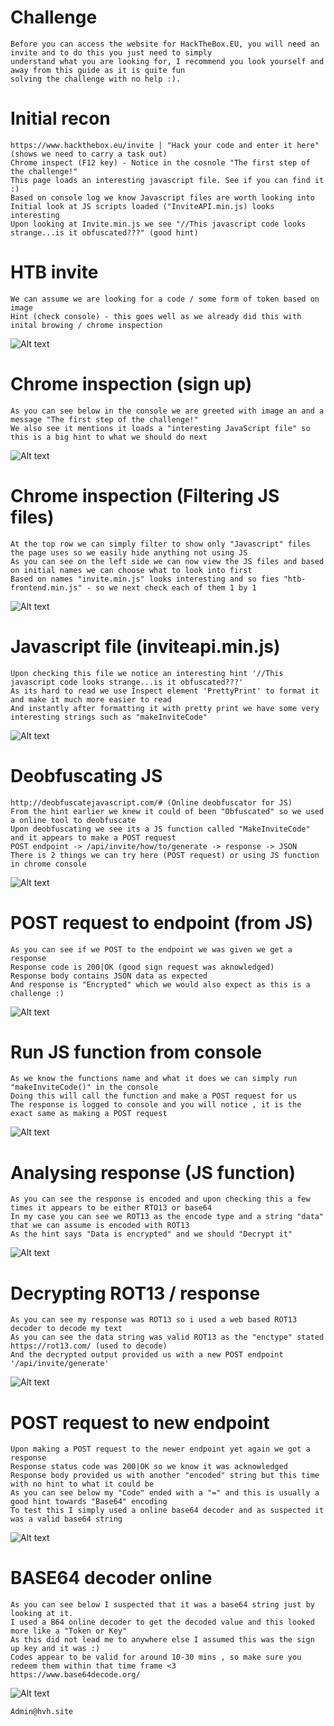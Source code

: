 # Challenge
```
Before you can access the website for HackTheBox.EU, you will need an invite and to do this you just need to simply 
understand what you are looking for, I recommend you look yourself and away from this guide as it is quite fun 
solving the challenge with no help :).
```

# Initial recon
```
https://www.hackthebox.eu/invite | "Hack your code and enter it here" (shows we need to carry a task out)
Chrome inspect (F12 key) - Notice in the cosnole "The first step of the challenge!"
This page loads an interesting javascript file. See if you can find it :) 
Based on console log we know Javascript files are worth looking into
Initial look at JS scripts loaded ("InviteAPI.min.js) looks interesting
Upon looking at Invite.min.js we see "//This javascript code looks strange...is it obfuscated???" (good hint)
```

# HTB invite
```
We can assume we are looking for a code / some form of token based on image
Hint (check console) - this goes well as we already did this with inital browing / chrome inspection
```
![Alt text](https://i.imgur.com/kVvrnSZ.png "Example")

# Chrome inspection (sign up)
```
As you can see below in the console we are greeted with image an and a message "The first step of the challenge!"
We also see it mentions it loads a "interesting JavaScript file" so this is a big hint to what we should do next
```
![Alt text](https://imgur.com/3yW8j4n.png "Example")

# Chrome inspection (Filtering JS files)
```
At the top row we can simply filter to show only "Javascript" files the page uses so we easily hide anything not using JS
As you can see on the left side we can now view the JS files and based on initial names we can choose what to look into first
Based on names "invite.min.js" looks interesting and so fies "htb-frontend.min.js" - so we next check each of them 1 by 1
```
![Alt text](https://i.imgur.com/cdJoAvI.png "Example")

# Javascript file (inviteapi.min.js)
```
Upon checking this file we notice an interesting hint '//This javascript code looks strange...is it obfuscated???'
As its hard to read we use Inspect element 'PrettyPrint' to format it and make it much more easier to read
And instantly after formatting it with pretty print we have some very interesting strings such as "makeInviteCode"
```
![Alt text](https://i.imgur.com/X2hluiL.png "Example")

# Deobfuscating JS 
```
http://deobfuscatejavascript.com/# (Online deobfuscator for JS)
From the hint earlier we knew it could of been "Obfuscated" so we used a online tool to deobfuscate
Upon deobfuscating we see its a JS function called "MakeInviteCode" and it appears to make a POST request
POST endpoint -> /api/invite/how/to/generate -> response -> JSON
There is 2 things we can try here (POST request) or using JS function in chrome console
```
![Alt text](https://media.giphy.com/media/1OIhD1OkJYto54DDnF/giphy.gif "Example")

# POST request to endpoint (from JS)
```
As you can see if we POST to the endpoint we was given we get a response
Response code is 200|OK (good sign request was aknowledged)
Response body contains JSON data as expected
And response is "Encrypted" which we would also expect as this is a challenge :)
```
![Alt text](https://i.imgur.com/4xVJeoX.png "Example")

# Run JS function from console
```
As we know the functions name and what it does we can simply run "makeInviteCode()" in the console
Doing this will call the function and make a POST request for us 
The response is logged to console and you will notice , it is the exact same as making a POST request
```
![Alt text](https://i.imgur.com/fP13zju.png "Example")


# Analysing response (JS function)
```
As you can see the response is encoded and upon checking this a few times it appears to be either RTO13 or base64
In my case you can see we ROT13 as the encode type and a string "data" that we can assume is encoded with ROT13
As the hint says "Data is encrypted" and we should "Decrypt it"
```
![Alt text](https://i.imgur.com/hcaVCCp.png "Example")

# Decrypting ROT13 / response
```
As you can see my response was ROT13 so i used a web based ROT13 decoder to decode my text
As you can see the data string was valid ROT13 as the "enctype" stated
https://rot13.com/ (used to decode)
And the decrypted output provided us with a new POST endpoint '/api/invite/generate'
```
![Alt text](https://i.imgur.com/dY5LVvh.png "Example")

# POST request to new endpoint
```
Upon making a POST request to the newer endpoint yet again we got a response
Response status code was 200|OK so we know it was acknowledged
Response body provided us with another "encoded" string but this time with no hint to what it could be
As you can see below my "Code" ended with a "=" and this is usually a good hint towards "Base64" encoding
To test this I simply used a online base64 decoder and as suspected it was a valid base64 string
```
![Alt text](https://i.imgur.com/O562TMW.png "Example")

# BASE64 decoder online
```
As you can see below I suspected that it was a base64 string just by looking at it.
I used a B64 online decoder to get the decoded value and this looked more like a "Token or Key"
As this did not lead me to anywhere else I assumed this was the sign up key and it was :)
Codes appear to be valid for around 10-30 mins , so make sure you redeem them within that time frame <3
https://www.base64decode.org/
```
![Alt text](https://i.imgur.com/vNm72bp.png "Example")


```
Admin@hvh.site
```
